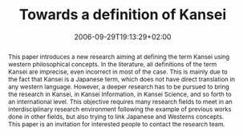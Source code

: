 ---
slug: towards-a-definition-of-kansei
title: "Towards a definition of Kansei"
layout: single
searchFilter: Publication
searchWeight: 8
kansei: true
researchpage: true
research: 
    -  kansei
publitype: inproceedings
subsection: conference
institution:
    logo: Tsukuba
    short: 'U. of Tsukuba'
    web: "https://www.tsukuba.ac.jp/"
    name: "University of Tsukuba"
date: 2006-09-29T19:13:29+02:00
citation:
    authors:
        1: ["Levy", "Pierre", "P."]
        2: ["Yamanaka", "Toshimasa", "T."]
    year: 2006
    title: "Towards a definition of Kansei"
    proceedings: "the Proceedings of 2006 Design Research Society International Conference, Wonderground 2006"
    firstpage: "CD"
    publisher: ["", "Lisbon, Portugal"]
reference: "Lévy, P., & Yamanaka, T. (2006). Towards a definition of Kansei. the Proceedings of 2006 Design Research Society International Conference, Wonderground 2006 ([on CD]). Lisbon, Portugal."
abstract: "This paper introduces a new research aiming at defining the term Kansei using western philosophical concepts. In the literature, all definitions of the term Kansei are imprecise, even incorrect in most of the case. This is mainly due to the fact that Kansei is a Japanese term, which does not have direct translation in any western language. However, a deeper research has to be pursued to bring the research in Kansei, in Kansei Information, in Kansei Science, and so forth to an international level. This objective requires many research fields to meet in an interdisciplinary research environment following the example of previous works done in other fields, but also trying to link Japanese and Westerns concepts. This paper is an invitation for interested people to contact the research team."
link:
    1: ["paper", "paper", "https://1drv.ms/b/s!AnQx_v88q65Qv4QehnByZLuyLxa8wA?e=5WYCuO"]
---